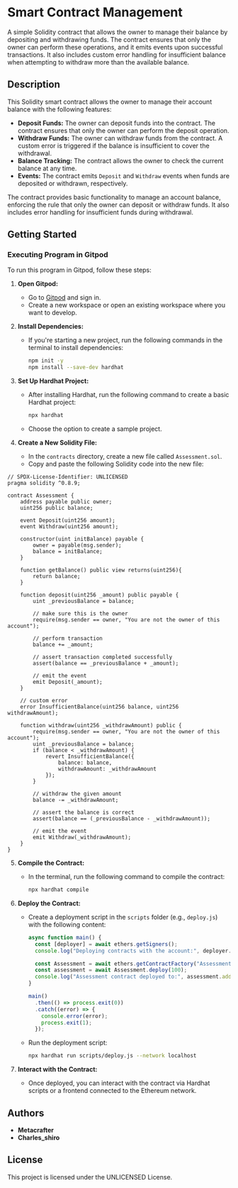 
# Smart Contract Management

A simple Solidity contract that allows the owner to manage their balance by depositing and withdrawing funds. The contract ensures that only the owner can perform these operations, and it emits events upon successful transactions. It also includes custom error handling for insufficient balance when attempting to withdraw more than the available balance.

## Description
This Solidity smart contract allows the owner to manage their account balance with the following features:

- **Deposit Funds:** The owner can deposit funds into the contract. The contract ensures that only the owner can perform the deposit operation.
- **Withdraw Funds:** The owner can withdraw funds from the contract. A custom error is triggered if the balance is insufficient to cover the withdrawal.
- **Balance Tracking:** The contract allows the owner to check the current balance at any time.
- **Events:** The contract emits `Deposit` and `Withdraw` events when funds are deposited or withdrawn, respectively.

The contract provides basic functionality to manage an account balance, enforcing the rule that only the owner can deposit or withdraw funds. It also includes error handling for insufficient funds during withdrawal.

## Getting Started

### Executing Program in Gitpod

To run this program in Gitpod, follow these steps:

1. **Open Gitpod:**
   - Go to [Gitpod](https://www.gitpod.io/) and sign in.
   - Create a new workspace or open an existing workspace where you want to develop.

2. **Install Dependencies:**
   - If you're starting a new project, run the following commands in the terminal to install dependencies:
     ```bash
     npm init -y
     npm install --save-dev hardhat
     ```

3. **Set Up Hardhat Project:**
   - After installing Hardhat, run the following command to create a basic Hardhat project:
     ```bash
     npx hardhat
     ```
   - Choose the option to create a sample project.

4. **Create a New Solidity File:**
   - In the `contracts` directory, create a new file called `Assessment.sol`.
   - Copy and paste the following Solidity code into the new file:

```solidity
// SPDX-License-Identifier: UNLICENSED
pragma solidity ^0.8.9;

contract Assessment {
    address payable public owner;
    uint256 public balance;

    event Deposit(uint256 amount);
    event Withdraw(uint256 amount);

    constructor(uint initBalance) payable {
        owner = payable(msg.sender);
        balance = initBalance;
    }

    function getBalance() public view returns(uint256){
        return balance;
    }

    function deposit(uint256 _amount) public payable {
        uint _previousBalance = balance;

        // make sure this is the owner
        require(msg.sender == owner, "You are not the owner of this account");

        // perform transaction
        balance += _amount;

        // assert transaction completed successfully
        assert(balance == _previousBalance + _amount);

        // emit the event
        emit Deposit(_amount);
    }

    // custom error
    error InsufficientBalance(uint256 balance, uint256 withdrawAmount);

    function withdraw(uint256 _withdrawAmount) public {
        require(msg.sender == owner, "You are not the owner of this account");
        uint _previousBalance = balance;
        if (balance < _withdrawAmount) {
            revert InsufficientBalance({
                balance: balance,
                withdrawAmount: _withdrawAmount
            });
        }

        // withdraw the given amount
        balance -= _withdrawAmount;

        // assert the balance is correct
        assert(balance == (_previousBalance - _withdrawAmount));

        // emit the event
        emit Withdraw(_withdrawAmount);
    }
}
```

5. **Compile the Contract:**
   - In the terminal, run the following command to compile the contract:
     ```bash
     npx hardhat compile
     ```

6. **Deploy the Contract:**
   - Create a deployment script in the `scripts` folder (e.g., `deploy.js`) with the following content:
     ```javascript
     async function main() {
       const [deployer] = await ethers.getSigners();
       console.log("Deploying contracts with the account:", deployer.address);

       const Assessment = await ethers.getContractFactory("Assessment");
       const assessment = await Assessment.deploy(100);
       console.log("Assessment contract deployed to:", assessment.address);
     }

     main()
       .then(() => process.exit(0))
       .catch((error) => {
         console.error(error);
         process.exit(1);
       });
     ```

   - Run the deployment script:
     ```bash
     npx hardhat run scripts/deploy.js --network localhost
     ```

7. **Interact with the Contract:**
   - Once deployed, you can interact with the contract via Hardhat scripts or a frontend connected to the Ethereum network.

## Authors
- **Metacrafter**
- **Charles_shiro**

## License
This project is licensed under the UNLICENSED License.
